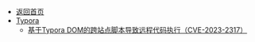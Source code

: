 - [返回首页](/)
- [Typora](Typora/)
  - [基于Typora DOM的跨站点脚本导致远程代码执行（CVE-2023-2317）](Typora/基于Typora%20DOM的跨站点脚本导致远程代码执行（CVE-2023-2317）.md)
